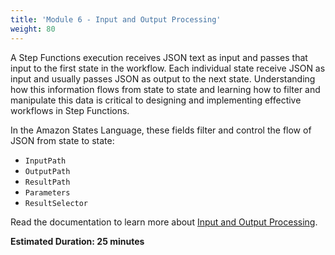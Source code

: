 ```yaml
---
title: 'Module 6 - Input and Output Processing'
weight: 80
---
```

A Step Functions execution receives JSON text as input and passes that input to the first state in the workflow. Each individual state receive JSON as input and usually passes JSON as output to the next state. Understanding how this information flows from state to state and learning how to filter and manipulate this data is critical to designing and implementing effective workflows in Step Functions.

In the Amazon States Language, these fields filter and control the flow of JSON from state to state:

- `InputPath`
- `OutputPath`
- `ResultPath`
- `Parameters`
- `ResultSelector`

Read the documentation to learn more about [Input and Output Processing](https://docs.aws.amazon.com/step-functions/latest/dg/concepts-input-output-filtering.html).

**Estimated Duration: 25 minutes**